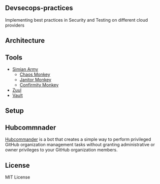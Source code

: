 ## Devsecops-practices

Implementing best practices in Security and Testing on different cloud providers

## Architecture


## Tools 

* [Simian Army](https://github.com/Netflix/SimianArmy/wiki)
  * [Chaos Monkey](https://github.com/Netflix/chaosmonkey)
  * [Janitor Monkey](https://github.com/Netflix/SimianArmy/wiki/Quick-Start-Guide)
  * [Confirmity Monkey](https://github.com/Netflix/SimianArmy/wiki/Conformity-Settings)
* [Zuul](https://github.com/Netflix/zuul/wiki)
* [Vault](https://www.vaultproject.io/)

## Setup

## Hubcommnader

[Hubcommander](https://github.com/Netflix/hubcommander) is a bot that creates a simple way to perform privileged GitHub organization management tasks without granting administrative or owner privileges to your GitHub organization members.

## License

MIT License
